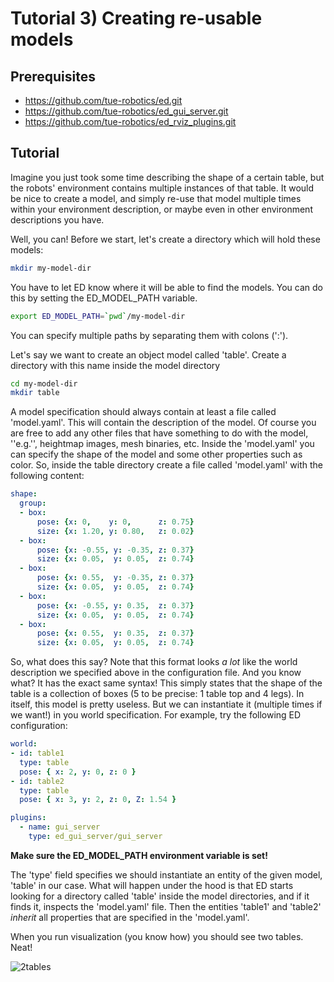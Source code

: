# Tutorial 3) Creating re-usable models

## Prerequisites

- <https://github.com/tue-robotics/ed.git>
- <https://github.com/tue-robotics/ed_gui_server.git>
- <https://github.com/tue-robotics/ed_rviz_plugins.git>

## Tutorial

Imagine you just took some time describing the shape of a certain table, but the robots' environment contains multiple instances of that table. It would be nice to create a model, and simply re-use that model multiple times within your environment description, or maybe even in other environment descriptions you have.

Well, you can! Before we start, let's create a directory which will hold these models:

```bash
mkdir my-model-dir
```

You have to let ED know where it will be able to find the models. You can do this by setting the ED_MODEL_PATH variable.

```bash
export ED_MODEL_PATH=`pwd`/my-model-dir
```

You can specify multiple paths by separating them with colons (':').

Let's say we want to create an object model called 'table'. Create a directory with this name inside the model directory

```bash
cd my-model-dir
mkdir table
```

A model specification should always contain at least a file called 'model.yaml'. This will contain the description of the model. Of course you are free to add any other files that have something to do with the model, ''e.g.'', heightmap images, mesh binaries, etc. Inside the 'model.yaml' you can specify the shape of the model and some other properties such as color. So, inside the table directory create a file called 'model.yaml' with the following content:

```yaml
shape:
  group:
  - box:
      pose: {x: 0,    y: 0,      z: 0.75}
      size: {x: 1.20, y: 0.80,   z: 0.02}
  - box:
      pose: {x: -0.55, y: -0.35, z: 0.37}
      size: {x: 0.05,  y: 0.05,  z: 0.74}
  - box:
      pose: {x: 0.55,  y: -0.35, z: 0.37}
      size: {x: 0.05,  y: 0.05,  z: 0.74}
  - box:
      pose: {x: -0.55, y: 0.35,  z: 0.37}
      size: {x: 0.05,  y: 0.05,  z: 0.74}
  - box:
      pose: {x: 0.55,  y: 0.35,  z: 0.37}
      size: {x: 0.05,  y: 0.05,  z: 0.74}
```

So, what does this say? Note that this format looks *a lot* like the world description we specified above in the configuration file. And you know what? It has the exact same syntax! This simply states that the shape of the table is a collection of boxes (5 to be precise: 1 table top and 4 legs). In itself, this model is pretty useless. But we can instantiate it (multiple times if we want!) in you world specification. For example, try the following ED configuration:

```yaml
world:
- id: table1
  type: table
  pose: { x: 2, y: 0, z: 0 }
- id: table2
  type: table
  pose: { x: 3, y: 2, z: 0, Z: 1.54 }

plugins:
  - name: gui_server
    type: ed_gui_server/gui_server
```

**Make sure the ED_MODEL_PATH environment variable is set!**

The 'type' field specifies we should instantiate an entity of the given model, 'table' in our case. What will happen under the hood is that ED starts looking for a directory called 'table' inside the model directories, and if it finds it, inspects the 'model.yaml' file. Then the entities 'table1' and 'table2' *inherit* all properties that are specified in the 'model.yaml'.

When you run visualization (you know how) you should see two tables. Neat!

![2tables](img/2tables.png)
